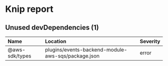 # Knip report

## Unused devDependencies (1)

| Name           | Location     | Severity |
| :------------- | :----------- | :------- |
| @aws-sdk/types | plugins/events-backend-module-aws-sqs/package.json | error    |

